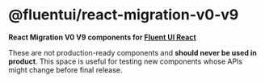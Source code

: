 # @fluentui/react-migration-v0-v9

**React Migration V0 V9 components for [Fluent UI React](https://react.fluentui.dev/)**

These are not production-ready components and **should never be used in product**. This space is useful for testing new components whose APIs might change before final release.
